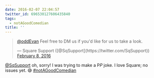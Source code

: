 ```yaml
---
date: 2016-02-07 22:04:57
twitter_id: 696530127606435840
tags:
  - notAGoodComedian
title: ''
---
```


<blockquote class="twitter-tweet"><p lang="en" dir="ltr"><a href="https://twitter.com/oddEvan?ref_src=twsrc%5Etfw">@oddEvan</a> Feel free to DM us if you&#39;d like for us to take a look.</p>&mdash; Square Support ([@SqSupport](https://twitter.com/SqSupport)) <a href="https://twitter.com/SqSupport/status/696511665970352129?ref_src=twsrc%5Etfw">February 8, 2016</a></blockquote>
<script async src="https://platform.twitter.com/widgets.js" charset="utf-8"></script>

[@SqSupport](https://twitter.com/SqSupport) oh, sorry! I was trying to make a P*P* joke. I love Square; no issues yet. 😅 [#notAGoodComedian](https://twitter.com/hashtag/notAGoodComedian)
